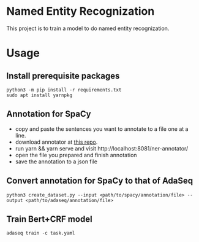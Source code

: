 # Named Entity Recognization

This project is to train a model to do named entity recognization.

# Usage

## Install prerequisite packages

```shell
python3 -m pip install -r requirements.txt
sudo apt install yarnpkg
```

## Annotation for SpaCy

- copy and paste the sentences you want to annotate to a file one at a line.
- download annotator at [this repo](https://github.com/tecoholic/ner-annotator).
- run yarn && yarn serve and visit http://localhost:8081/ner-annotator/
- open the file you prepared and finish annotation
- save the annotation to a json file

## Convert annotation for SpaCy to that of AdaSeq

```shell
python3 create_dataset.py --input <path/to/spacy/annotation/file> --output <path/to/adaseq/annotation/file>
```

## Train Bert+CRF model

```shell
adaseq train -c task.yaml
```

